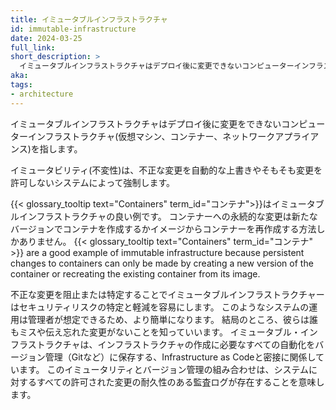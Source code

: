 ```yaml
---
title: イミュータブルインフラストラクチャ
id: immutable-infrastructure
date: 2024-03-25
full_link:
short_description: >
  イミュータブルインフラストラクチャはデプロイ後に変更できないコンピューターインフラストラクチャ(カオスマシン、コンテナー、ネットワーウアプライアンス)を指します。
aka: 
tags:
- architecture
---
```

イミュータブルインフラストラクチャはデプロイ後に変更をできないコンピューターインフラストラクチャ(仮想マシン、コンテナー、ネットワークアプライアンス)を指します。
<!--more-->

イミュータビリティ(不変性)は、不正な変更を自動的な上書きやそもそも変更を許可しないシステムによって強制します。

{{< glossary_tooltip text="Containers" term_id="コンテナ">}}はイミュータブルインフラストラクチャの良い例です。
コンテナーへの永続的な変更は新たなバージョンでコンテナを作成するかイメージからコンテナーを再作成する方法しかありません。
{{< glossary_tooltip text="Containers" term_id="コンテナ" >}} are a good example of immutable infrastructure because persistent changes to containers
can only be made by creating a new version of the container or recreating the existing container from its image.

不正な変更を阻止または特定することでイミュータブルインフラストラクチャーはセキュリティリスクの特定と軽減を容易にします。
このようなシステムの運用は管理者が想定できるため、より簡単になります。
結局のところ、彼らは誰もミスや伝え忘れた変更がないことを知っていいます。
イミュータブル・インフラストラクチャは、インフラストラクチャの作成に必要なすべての自動化をバージョン管理（Gitなど）に保存する、Infrastructure as Codeと密接に関係しています。
このイミュータリティとバージョン管理の組み合わせは、システムに対するすべての許可された変更の耐久性のある監査ログが存在することを意味します。